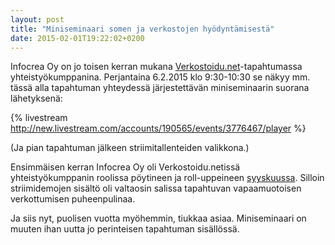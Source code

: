 ```yaml
---
layout: post
title: "Miniseminaari somen ja verkostojen hyödyntämisestä"
date: 2015-02-01T19:22:02+0200
---
```


Infocrea Oy on jo toisen kerran mukana [Verkostoidu.net](http://verkostoidu.net/tapahtuma)-tapahtumassa yhteistyökumppanina. Perjantaina 6.2.2015 klo 9:30-10:30 se näkyy  mm. tässä alla tapahtuman yhteydessä järjestettävän miniseminaarin suorana lähetyksenä:

{% livestream http://new.livestream.com/accounts/190565/events/3776467/player %}<!--more-->

(Ja pian tapahtuman jälkeen striimitallenteiden valikkona.)

Ensimmäisen kerran Infocrea Oy oli Verkostoidu.netissä yhteistyökumppanin roolissa pöytineen ja roll-uppeineen [syyskuussa](http://www.infocrea.fi/blogi/2014/09/demoilua-verkostoidunet-tilaisuudesta/). Silloin striimidemojen sisältö oli valtaosin salissa tapahtuvan vapaamuotoisen verkottumisen puheenpulinaa.

Ja siis nyt, puolisen vuotta myöhemmin, tiukkaa asiaa. Miniseminaari on muuten ihan uutta jo perinteisen tapahtuman sisällössä.
